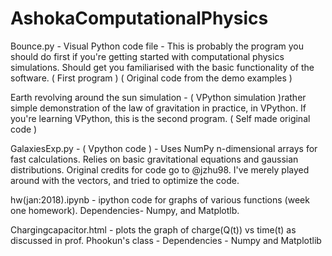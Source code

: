 # AshokaComputationalPhysics

Bounce.py - Visual Python code file - This is probably the program you should do first if you're getting started with computational physics simulations. Should get you familiarised with the basic functionality of the software. ( First program ) ( Original code from the demo examples )

Earth revolving around the sun simulation - ( VPython simulation )rather simple demonstration of the law of gravitation in practice, in VPython. If you're learning VPython, this is the second program. ( Self made original code )

GalaxiesExp.py - ( Vpython code ) - Uses NumPy n-dimensional arrays for fast calculations. Relies on basic gravitational equations and gaussian distributions. Original credits for code go to @jzhu98. I've merely played around with the vectors, and tried to optimize the code.

hw(jan:2018).ipynb - ipython code for graphs of various functions (week one homework). Dependencies- Numpy, and Matplotlb.

Chargingcapacitor.html - plots the graph of charge(Q(t)) vs time(t) as discussed in prof. Phookun's class - Dependencies - Numpy and Matplotlib


